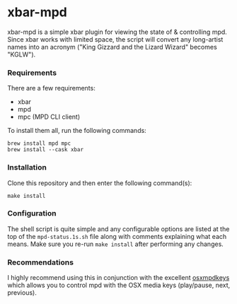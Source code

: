 # xbar-mpd
xbar-mpd is a simple xbar plugin for viewing the state of & controlling mpd. Since xbar works with limited space, the script will convert any long-artist names into an acronym ("King Gizzard and the Lizard Wizard" becomes "KGLW").

### Requirements
There are a few requirements:
* xbar
* mpd
* mpc (MPD CLI client)

To install them all, run the following commands:
```shell
brew install mpd mpc
brew install --cask xbar
```

### Installation
Clone this repository and then enter the following command(s):
```shell
make install
```

### Configuration
The shell script is quite simple and any configurable options are listed at the top of the `mpd-status.1s.sh` file along with comments explaining what each means. Make sure you re-run `make install` after performing any changes.

### Recommendations
I highly recommend using this in conjunction with the excellent [osxmpdkeys](https://github.com/pushrax/osxmpdkeys) which allows you to control mpd with the OSX media keys (play/pause, next, previous).
